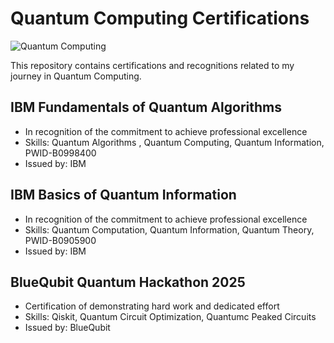 # Quantum Computing Certifications
![Quantum Computing](https://img.shields.io/badge/Quantum_Computing-Certifications-FF5F15)

This repository contains certifications and recognitions related to my journey in Quantum Computing.

## IBM Fundamentals of Quantum Algorithms
- In recognition of the commitment to achieve professional excellence
- Skills: Quantum Algorithms , Quantum Computing, Quantum Information, PWID-B0998400
- Issued by: IBM

## IBM Basics of Quantum Information
- In recognition of the commitment to achieve professional excellence
- Skills: Quantum Computation, Quantum Information, Quantum Theory, PWID-B0905900
- Issued by: IBM

## BlueQubit Quantum Hackathon 2025
- Certification of demonstrating hard work and dedicated effort
- Skills: Qiskit, Quantum Circuit Optimization, Quantumc Peaked Circuits
- Issued by: BlueQubit


